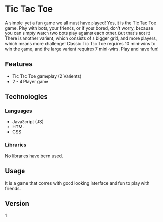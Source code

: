# Tic Tac Toe

A simple, yet a fun game we all must have played! Yes, it is the Tic Tac Toe game. Play with bots, your friends, or if your bored, don't worry, because you can simply watch two bots play against each other.
But that's not it! There is another varient, which consists of a bigger grid, and more players, which means more challenge! 
Classic Tic Tac Toe requires 10 mini-wins to win the game, and the large varient requires 7 mini-wins. Play and have fun!

## Features
- Tic Tac Toe gameplay (2 Varients)
- 2 - 4 Player game

## Technologies
### Languages
- JavaScript (JS)
- HTML
- CSS

### Libraries
No libraries have been used.

## Usage
It is a game that comes with good looking interface and fun to play with friends.

## Version
1
